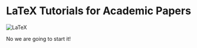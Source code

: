 # LaTeX Tutorials for Academic Papers
![LaTeX](https://upload.wikimedia.org/wikipedia/commons/9/92/LaTeX_logo.svg)

No we are going to start it!
